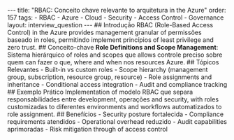 --- title: "RBAC: Conceito chave relevante to arquitetura in the Azure" order: 157 tags: - RBAC - Azure - Cloud - Security - Access Control - Governance layout: interview_question --- ## Introdução RBAC (Role-Based Access Control) in the Azure provides management granular of permissões baseado in roles, permitindo implement princípios of least privilege and zero trust. ## Conceito-chave **Role Definitions and Scope Management**: Sistema hierárquico of roles and scopes que allows controle preciso sobre quem can fazer o que, where and when nos resources Azure. ## Tópicos Relevantes - Built-in vs custom roles - Scope hierarchy (management group, subscription, resource group, resource) - Role assignments and inheritance - Conditional access integration - Audit and compliance tracking ## Exemplo Prático Implementation of modelo RBAC que separa responsabilidades entre development, operações and security, with roles customizadas to diferentes environments and workflows automatizados to role assignment. ## Benefícios - Security posture fortalecida - Compliance requirements atendidos - Operational overhead reduzido - Audit capabilities aprimoradas - Risk mitigation through of access control